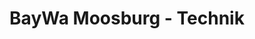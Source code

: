 ---
title: "BayWa Moosburg - Technik"
url: /moosburg-a-d-isar/baywa-moosburg-technik/
shop: Maschinen
---